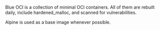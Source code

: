 Blue OCI is a collection of minimal OCI containers. All of them are rebuilt daily, include hardened_malloc, and scanned for vulnerabilities.

Alpine is used as a base image whenever possible.
